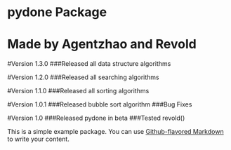 # pydone Package

# Made by Agentzhao and Revold

#Version 1.3.0
###Released all data structure algorithms

#Version 1.2.0
###Released all searching algorithms

#Version 1.1.0
###Released all sorting algorithms

#Version 1.0.1
###Released bubble sort algorithm
###Bug Fixes

#Version 1.0
###Released pydone in beta
###Tested revold()


This is a simple example package. You can use
[Github-flavored Markdown](https://guides.github.com/features/mastering-markdown/)
to write your content.